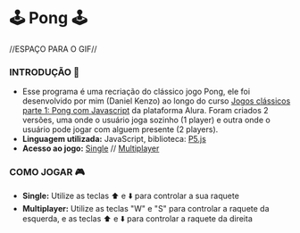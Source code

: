 <h1>🕹️ Pong 🕹️</h1>

//ESPAÇO PARA O GIF//

<h3> INTRODUÇÃO 📝 </h3>

- Esse programa é uma recriação do clássico jogo Pong, ele foi desenvolvido por mim (Daniel Kenzo) ao longo do curso [Jogos clássicos parte 1: Pong com Javascript](https://cursos.alura.com.br/course/pong-javascript) da plataforma Alura. Foram criados 2 versões, uma onde o usuário joga sozinho (1 player) e outra onde o usuário pode jogar com alguem presente (2 players). 
- **Linguagem utilizada:** JavaScript, biblioteca: [P5.js](https://p5js.org)
- **Acesso ao jogo:** [Single](https://editor.p5js.org/daniel.kenzo/full/LAQVnznY64) // [Multiplayer](https://editor.p5js.org/daniel.kenzo/full/_U5d-qx8E) 

<h3> COMO JOGAR 🎮 </h3>

- **Single:** Utilize as teclas ⬆️ e ⬇️ para controlar a sua raquete 
- **Multiplayer:** Utilize as teclas "W" e "S" para controlar a raquete da esquerda, e as teclas ⬆️ e ⬇️ para controlar a raquete da direita
